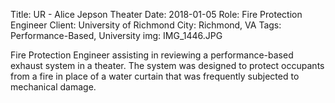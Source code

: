Title: UR - Alice Jepson Theater
Date: 2018-01-05
Role: Fire Protection Engineer
Client: University of Richmond
City: Richmond, VA
Tags: Performance-Based, University
img: IMG_1446.JPG

Fire Protection Engineer assisting in reviewing a performance-based exhaust system in a theater. The system was designed to protect occupants from a fire in place of a water curtain that was frequently subjected to mechanical damage.
